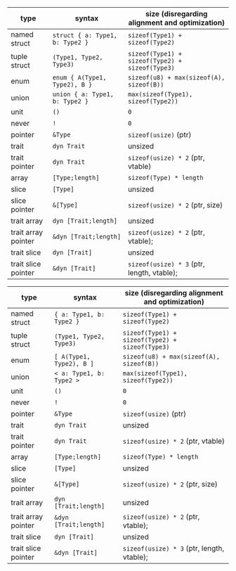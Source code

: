 | type                | syntax                          | size (disregarding alignment and optimization) |
|---------------------|---------------------------------|-------------------------------------------------|
| named struct        | `struct { a: Type1, b: Type2 }` | `sizeof(Type1) + sizeof(Type2)`                 |
| tuple struct        | `(Type1, Type2, Type3)`         | `sizeof(Type1) + sizeof(Type2) + sizeof(Type3)` |
| enum                | `enum { A(Type1, Type2), B }`   | `sizeof(u8) + max(sizeof(A), sizeof(B))`        |
| union               | `union { a: Type1, b: Type2 }`  | `max(sizeof(Type1), sizeof(Type2))`             |
| unit                | `()`                            | `0`                                             |
| never               | `!`                             | `0`                                             |
| pointer             | `&Type`                         | `sizeof(usize)` (ptr)                           |
| trait               | `dyn Trait`                     | unsized                                         |
| trait pointer       | `dyn Trait`                     | `sizeof(usize) * 2` (ptr, vtable)               |
| array               | `[Type;length]`                 | `sizeof(Type) * length`                         |
| slice               | `[Type]`                        | unsized                                         |
| slice pointer       | `&[Type]`                       | `sizeof(usize) * 2` (ptr, size)                 |
| trait array         | `dyn [Trait;length]`            | unsized                                         |
| trait array pointer | `&dyn [Trait;length]`           | `sizeof(usize) * 2` (ptr, vtable);              |
| trait slice         | `dyn [Trait]`                   | unsized                                         |
| trait slice pointer | `&dyn [Trait]`                  | `sizeof(usize) * 3` (ptr, length, vtable);      |

| type                | syntax                          | size (disregarding alignment and optimization) |
|---------------------|---------------------------------|-------------------------------------------------|
| named struct        | `{ a: Type1, b: Type2 }`        | `sizeof(Type1) + sizeof(Type2)`                 |
| tuple struct        | `(Type1, Type2, Type3)`         | `sizeof(Type1) + sizeof(Type2) + sizeof(Type3)` |
| enum                | `[ A(Type1, Type2), B ]`        | `sizeof(u8) + max(sizeof(A), sizeof(B))`        |
| union               | `< a: Type1, b: Type2 >`        | `max(sizeof(Type1), sizeof(Type2))`             |
| unit                | `()`                            | `0`                                             |
| never               | `!`                             | `0`                                             |
| pointer             | `&Type`                         | `sizeof(usize)` (ptr)                           |
| trait               | `dyn Trait`                     | unsized                                         |
| trait pointer       | `dyn Trait`                     | `sizeof(usize) * 2` (ptr, vtable)               |
| array               | `[Type;length]`                 | `sizeof(Type) * length`                         |
| slice               | `[Type]`                        | unsized                                         |
| slice pointer       | `&[Type]`                       | `sizeof(usize) * 2` (ptr, size)                 |
| trait array         | `dyn [Trait;length]`            | unsized                                         |
| trait array pointer | `&dyn [Trait;length]`           | `sizeof(usize) * 2` (ptr, vtable);              |
| trait slice         | `dyn [Trait]`                   | unsized                                         |
| trait slice pointer | `&dyn [Trait]`                  | `sizeof(usize) * 3` (ptr, length, vtable);      |